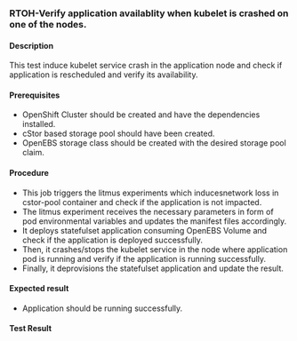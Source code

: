 ### RTOH-Verify application availablity when kubelet is crashed on one of the nodes.

#### Description

This test induce kubelet service crash in the application node and check if application is rescheduled and verify its availability.

#### Prerequisites

- OpenShift Cluster should be created and have the dependencies installed.
- cStor based storage pool should have been created.
- OpenEBS storage class should be created with the desired storage pool claim.

#### Procedure

- This job triggers the litmus experiments which inducesnetwork loss in cstor-pool container and check if the application is not impacted.
- The litmus experiment receives the necessary parameters in form of pod environmental variables and updates the manifest files accordingly.
- It deploys statefulset application consuming OpenEBS Volume and check if the application is deployed successfully.
- Then, it crashes/stops the kubelet service in the node where application pod is running and verify if the application is running successfully.
- Finally, it deprovisions the statefulset application and update the result.

#### Expected result

- Application should be running successfully.

#### Test Result
